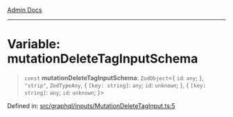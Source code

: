 [Admin Docs](/)

***

# Variable: mutationDeleteTagInputSchema

> `const` **mutationDeleteTagInputSchema**: `ZodObject`\<\{ `id`: `any`; \}, `"strip"`, `ZodTypeAny`, \{ `[key: string]`: `any`;  `id`: `unknown`; \}, \{ `[key: string]`: `any`;  `id`: `unknown`; \}\>

Defined in: [src/graphql/inputs/MutationDeleteTagInput.ts:5](https://github.com/syedali237/talawa-api/blob/aa4e819f67def774740606c7a534dc013cdfe393/src/graphql/inputs/MutationDeleteTagInput.ts#L5)
